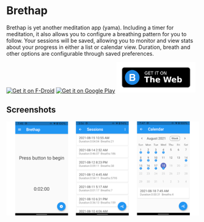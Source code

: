# Brethap

Brethap is yet another meditation app (yama). Including a timer for meditation, it also allows you to configure a breathing pattern for you to follow. Your sessions will be saved, allowing you to monitor and view stats about your progress in either a list or calendar view. Duration, breath and other options are configurable through saved preferences.

[<img src="https://fdroid.gitlab.io/artwork/badge/get-it-on.png"
     alt="Get it on F-Droid"
     height="80">](https://f-droid.org/packages/com.jithware.brethap/)
[<img src="https://play.google.com/intl/en_us/badges/images/generic/en-play-badge.png"
     alt="Get it on Google Play"
     height="80">](https://play.google.com/store/apps/details?id=com.jithware.brethap)
[<img src="./images/get-it-on.png"
     alt="Get it on The Web"
     height="80">](https://jithware.github.io/brethap)

## Screenshots

![feature](./images/feature.png)
